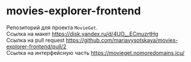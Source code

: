 # movies-explorer-frontend
Репозиторий для проекта `MovieGet`.  
Ссылка на макет https://disk.yandex.ru/d/4UO__ECmuzrtHg  
Ссылка на pull request https://github.com/mariavysotskaya/movies-explorer-frontend/pull/2  
Ссылка на интерфейсную часть https://movieget.nomoredomains.icu/  